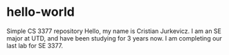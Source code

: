 # hello-world
Simple CS 3377 repository
Hello, my name is Cristian Jurkevicz. I am an SE major at UTD, and have been studying for 3 years now. I am completing our last lab for SE 3377.
